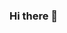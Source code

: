### Hi there 👋

<!--
**SergeyGrishvin/SergeyGrishvin** is a ✨ _special_ ✨ repository because its `README.md` appears on your GitHub profil
